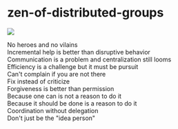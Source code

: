 # zen-of-distributed-groups 

![](https://i.creativecommons.org/p/zero/1.0/88x31.png)

No heroes and no vilains  
Incremental help is better than disruptive behavior  
Communication is a problem and centralization still looms  
Efficiency is a challenge but it must be pursuit  
Can't complain if you are not there  
Fix instead of criticize  
Forgiveness is better than permission  
Because one can is not a reason to do it  
Because it should be done is a reason to do it  
Coordination without delegation  
Don't just be the "idea person"
